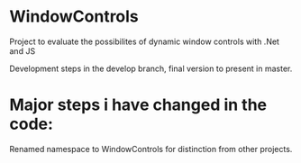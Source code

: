 # WindowControls

Project to evaluate the possibilites of dynamic window controls with .Net and JS

Development steps in the develop branch, final version to present in master.


# Major steps i have changed in the code:

Renamed namespace to WindowControls for distinction from other projects.
